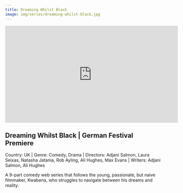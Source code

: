 ```yaml
---
title: Dreaming Whilst Black
image: img/series/dreaming-whilst-black.jpg
---
```

<iframe width="560" height="315" src="https://www.youtube.com/embed/cl4kTL3OEpk?controls=1" frameborder="0" allow="accelerometer; autoplay; encrypted-media; gyroscope; picture-in-picture" allowfullscreen></iframe>

## Dreaming Whilst Black | German Festival Premiere
Country: UK | Genre: Comedy, Drama | Directors: Adjani Salmon, Laura Seixas, Natasha Jatania, Rob Ayling, Ali Hughes, Max Evans | Writers: Adjani Salmon, Ali Hughes

A 9-part comedy web series that follows the young, passionate, but naive filmmaker, Kwabena, who struggles to navigate between his dreams and reality.